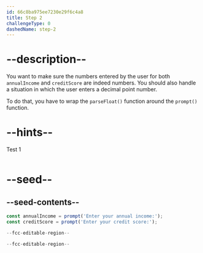 ```yaml
---
id: 66c8ba975ee7230e29f6c4a8
title: Step 2
challengeType: 0
dashedName: step-2
---
```


# --description--

You want to make sure the numbers entered by the user for both `annualIncome` and `creditScore` are indeed numbers. You should also handle a situation in which the user enters a decimal point number.

To do that, you have to wrap the `parseFloat()` function around the `prompt()` function.

# --hints--

Test 1

```js

```

# --seed--

## --seed-contents--

```js
const annualIncome = prompt('Enter your annual income:');
const creditScore = prompt('Enter your credit score:');

--fcc-editable-region--

--fcc-editable-region--
```
